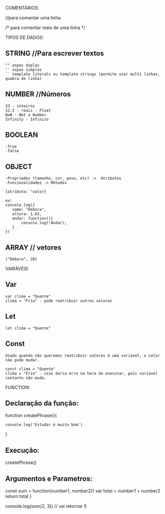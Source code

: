  COMENTÁRIOS:

//para comentar uma linha

/* para
   comentar
   mais
   de
   uma
   linha 
*/


TIPOS DE DADOS:

## STRING   //Para escrever textos
    "" aspas duplas
    '' aspas simples
    `` template literals ou template strings (permite usar multi linhas, quabra de linha)

## NUMBER  //Números
    33 - inteiros
    12.5 - reais - Float
    NaN - Not a Number
    Infinity - Infinito 

## BOOLEAN
    -true
    -false

## OBJECT

    -Propriedes (tamanho, cor, peso, etc) ->  Atributos
    -Funcionalidades -> Métodos

    {atributo: "valor}

    ex:
    console.log({ 
       name: "Débora",
       altura: 1.63,
       andar: function(){
           console.log("Andar);
       }
    })

## ARRAY // vetores

    ["Débora", 20]


VARIÁVEIS:

## Var

    var clima = "Quente"
    clima = "Frio" - pode reatribuir outros valores

## Let

    let clima = "Quente"

## Const 

    Usado quando não queremos reatribuir valores à uma variável, o valor não pode mudar.

    const clima = "Quente"
    clima = "Frio" - isso daria erro na hora de executar, pois variável contante não muda.


FUNCTION:

## Declaração da função:

function createPhrase(){

    console.log('Estudar é muito bom')
}

## Execução:
createPhrase()

## Argumentos e Parametros:

const sum = function(number1, number2){
    var total = number1 + number2
    return total
}

console.log(som(2, 3)) // vai retornar 5



